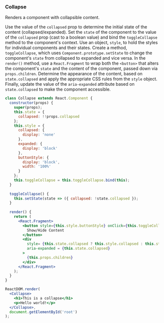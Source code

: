 ### Collapse

Renders a component with collapsible content.

Use the value of the `collapsed` prop to determine the initial state of the content (collapsed/expanded).
Set the `state` of the component to the value of the `collapsed` prop (cast to a boolean value) and bind the `toggleCollapse` method to the component's context.
Use an object, `style`, to hold the styles for individual components and their states.
Create a method, `toggleCollapse`, which uses `Component.prototype.setState` to change the component's `state` from collapsed to expanded and vice versa.
In the `render()` method, use a `React.Fragment` to wrap both the `<button>` that alters the component's `state` and the content of the component, passed down via `props.children`.
Determine the appearance of the content, based on `state.collapsed` and apply the appropriate CSS rules from the `style` object.
Finally, update the value of the `aria-expanded` attribute based on `state.collapsed` to make the component accessible.

```jsx
class Collapse extends React.Component {
  constructor(props) {
    super(props);
    this.state = {
      collapsed: !!props.collapsed
    };
    this.style = {
      collapsed: {
        display: 'none'
      },
      expanded: {
        display: 'block'
      },
      buttonStyle: {
        display: 'block',
        width: '100%'
      }
    };
    this.toggleCollapse = this.toggleCollapse.bind(this);
  }
  
  toggleCollapse() {
    this.setState(state => ({ collapsed: !state.collapsed });
  }
  
  render() {
    return (
      <React.Fragment>
        <button style={this.style.buttonStyle} onClick={this.toggleCollapse}>
          Show/Hide Content
        </button>
        <div 
          style= {this.state.collapsed ? this.style.collapsed : this.style.expanded} 
          aria-expanded = {this.state.collapsed}
        >
          {this.props.children}
        </div>
      </React.Fragment>
    );
  }
}
```

```jsx
ReactDOM.render(
  <Collapse>
    <h1>This is a collapse</h1>
    <p>Hello world!</p>
  </Collapse>,
  document.getElementById('root')
);
```

<!-- tags: visual,children,state,class -->

<!-- expertise: 2 -->
